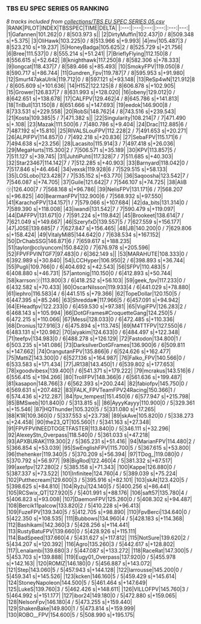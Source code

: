 ### TBS EU SPEC SERIES 05 RANKING
*8 tracks included from [collections/TBS EU SPEC SERIES 05.csv](/collections/TBS%20EU%20SPEC%20SERIES%2005.csv)*
|RANK|PILOT|INDEX|TBSSPEC|TIME|DELTA|
|:---:|:---|:---:|:---:|:---:|---:|
|1|Gafannen|101.262|0 / 8|503.973 s||
|2|DirtyMuffin|102.437|0 / 8|509.348 s|+5.375|
|3|OliHawk|103.225|0 / 8|513.966 s|+9.993|
|4|mv|105.487|3 / 8|523.210 s|+19.237|
|5|HoneyBadga|105.625|2 / 8|525.729 s|+21.756|
|6|Bree|111.537|0 / 8|555.214 s|+51.241|
|7|BrieflyFlying|112.150|8 / 8|556.615 s|+52.642|
|8|knighthawk|117.250|8 / 8|582.306 s|+78.333|
|9|longcat|118.437|7 / 8|589.466 s|+85.493|
|10|SmokyFPV|119.050|8 / 8|590.717 s|+86.744|
|11|Gundren_Fpv|119.787|7 / 8|595.953 s|+91.980|
|12|Smurf47akaUlrik|119.712|0 / 8|597.121 s|+93.148|
|13|ReSp4wN|121.912|8 / 8|605.609 s|+101.636|
|14|H15Z|122.125|8 / 8|606.878 s|+102.905|
|15|Grower|126.837|7 / 8|631.993 s|+128.020|
|16|obeny|129.012|0 / 8|642.651 s|+138.678|
|17|CALFPV|129.462|4 / 8|645.786 s|+141.813|
|18|TriBull|131.150|8 / 8|651.666 s|+147.693|
|19|eedok|146.900|8 / 8|733.531 s|+229.558|
|20|RobSi|148.762|4 / 8|743.516 s|+239.543|
|21|Kosta|109.385|5 / 7|471.382 s||
|22|Singularity|108.214|7 / 7|471.490 s|+.108|
|23|Mazak|111.500|6 / 7|480.786 s|+9.404|
|24|Drac|112.885|6 / 7|487.192 s|+15.810|
|25|RIVALSLouFPV|112.228|2 / 7|491.653 s|+20.271|
|26|ALPIFPV|114.857|0 / 7|492.218 s|+20.836|
|27|SebaFPV|115.171|6 / 7|494.638 s|+23.256|
|28|Lacasito|115.914|3 / 7|497.418 s|+26.036|
|29|MegaHurts|115.300|2 / 7|506.571 s|+35.189|
|30|KPV|113.857|5 / 7|511.127 s|+39.745|
|31|JuhtiPuhti|117.328|7 / 7|511.685 s|+40.303|
|32|Star23467|114.142|7 / 7|512.285 s|+40.903|
|33|Barnyard|118.042|0 / 7|517.846 s|+46.464|
|34|vexsk|119.928|6 / 7|529.515 s|+58.133|
|35|LOSLobo|123.428|7 / 7|535.152 s|+63.770|
|36|Saqoosha|123.542|7 / 7|546.087 s|+74.705|
|37|Guile|121.642|7 / 7|546.107 s|+74.725|
|38|AliB㋡|126.400|7 / 7|568.168 s|+96.786|
|39|NelisFPV|131.171|6 / 7|568.207 s|+96.825|
|40|BearmanFPV|132.900|6 / 7|568.932 s|+97.550|
|41|KarachoFPV|134.157|1 / 7|579.066 s|+107.684|
|42|da_bits|131.314|0 / 7|589.390 s|+118.008|
|43|iwandi|131.542|7 / 7|590.479 s|+119.097|
|44|DAFFPV|131.671|0 / 7|591.224 s|+119.842|
|45|Brookeet|138.614|7 / 7|621.049 s|+149.667|
|46|SzeryfxD|139.557|5 / 7|627.559 s|+156.177|
|47|J0SE|139.685|7 / 7|627.847 s|+156.465|
|48|JB|140.200|0 / 7|629.806 s|+158.424|
|49|VitalyMi85|144.642|0 / 7|638.534 s|+167.152|
|50|DrChabSSG|146.871|6 / 7|659.617 s|+188.235|
|51|taylor@cclyuncom|150.842|0 / 7|676.978 s|+205.596|
|52|FPVFPVINTGF7|97.483|0 / 6|362.149 s||
|53|MARAHUTE|108.333|0 / 6|392.989 s|+30.840|
|54|LCCHyper|106.950|2 / 6|398.893 s|+36.744|
|55|Pugli|109.766|0 / 6|404.692 s|+42.543|
|56|SFPV|110.483|5 / 6|408.880 s|+46.731|
|57|antonig|110.150|0 / 6|412.893 s|+50.744|
|58|karrson㋡|113.800|3 / 6|418.252 s|+56.103|
|59|geek_fpv|117.233|0 / 6|432.582 s|+70.433|
|60|OscarNilsson|119.933|4 / 6|441.029 s|+78.880|
|61|lephro|116.583|4 / 6|441.515 s|+79.366|
|62|TopeDollar|120.150|5 / 6|447.395 s|+85.246|
|63|Shredda❅|117.966|5 / 6|457.091 s|+94.942|
|64|EHeadfpv|122.233|0 / 6|459.530 s|+97.381|
|65|VigiFPV|126.283|2 / 6|468.143 s|+105.994|
|66|DotGFrames#CroquetteGang|124.250|5 / 6|472.215 s|+110.066|
|67|Messi|128.033|0 / 6|472.485 s|+110.336|
|68|Dronius|127.916|3 / 6|475.894 s|+113.745|
|69|M4TTFPV|127.550|6 / 6|483.131 s|+120.982|
|70|aiyakim|124.633|0 / 6|484.497 s|+122.348|
|71|teefpv|134.983|0 / 6|488.278 s|+126.129|
|72|Fastodon|134.800|1 / 6|503.235 s|+141.086|
|73|DarksilverDotGFrames|136.900|6 / 6|509.811 s|+147.662|
|74|OrangutanFPV|135.866|6 / 6|524.626 s|+162.477|
|75|MattiZ|143.300|0 / 6|527.136 s|+164.987|
|76|Falko_FPV|140.566|0 / 6|533.583 s|+171.434|
|77|JR138|143.450|1 / 6|539.802 s|+177.653|
|78|xgoodvibesx|139.400|1 / 6|541.371 s|+179.222|
|79|mcrakus|143.516|6 / 6|556.415 s|+194.266|
|80|TrollFPV|148.366|6 / 6|561.636 s|+199.487|
|81|kasapon|148.766|3 / 6|562.393 s|+200.244|
|82|fabiofpv|145.750|0 / 6|569.631 s|+207.482|
|83|FALK_FPVTeamFPV24Racing|150.366|1 / 6|574.436 s|+212.287|
|84|fpv_tempest|151.450|6 / 6|577.947 s|+215.798|
|85|BMSweb|101.840|0 / 5|313.815 s||
|86|AyyyKayyy|110.900|0 / 5|329.361 s|+15.546|
|87|HQThunder|105.320|5 / 5|331.080 s|+17.265|
|88|K1R|109.360|0 / 5|337.553 s|+23.738|
|89|skAve|105.820|0 / 5|338.273 s|+24.458|
|90|the23_QT|105.560|1 / 5|341.163 s|+27.348|
|91|FPVFPVINEEDTOGETFASTER|113.840|0 / 5|346.111 s|+32.296|
|92|AlexeyStn_Overpass|118.540|0 / 5|361.033 s|+47.218|
|93|APXBURAK|119.300|2 / 5|365.231 s|+51.416|
|94|MarianFPV|114.480|2 / 5|366.854 s|+53.039|
|95|SwEnglishFPV|115.700|5 / 5|367.615 s|+53.800|
|96|thehenker|119.340|5 / 5|370.209 s|+56.394|
|97|TDog_|119.080|0 / 5|370.792 s|+56.977|
|98|BigRod|122.460|4 / 5|381.332 s|+67.517|
|99|axefpv|127.280|2 / 5|385.158 s|+71.343|
|100|Kappe|126.880|0 / 5|387.337 s|+73.522|
|101|Infinitee|124.760|4 / 5|389.039 s|+75.224|
|102|Putthecream|129.600|3 / 5|395.916 s|+82.101|
|103|skAt|123.420|5 / 5|398.625 s|+84.810|
|104|Ryżu|124.140|5 / 5|400.256 s|+86.441|
|105|RCSwix_QT|127.920|5 / 5|401.991 s|+88.176|
|106|saft57|135.780|4 / 5|406.823 s|+93.008|
|107|DaemonFPV|125.260|0 / 5|408.302 s|+94.487|
|108|Bercik11palcow|133.820|2 / 5|410.228 s|+96.413|
|109|FuzeFPV|139.340|5 / 5|412.705 s|+98.890|
|110|FpvBerci|134.640|0 / 5|422.350 s|+108.535|
|111|Bubbows|134.960|4 / 5|428.183 s|+114.368|
|112|Bashikami|142.360|3 / 5|428.256 s|+114.441|
|113|RustyBatuFPV|139.660|0 / 5|428.926 s|+115.111|
|114|BadSpeed|137.660|4 / 5|431.627 s|+117.812|
|115|NotSure|139.620|2 / 5|434.207 s|+120.392|
|116|Agro|135.260|3 / 5|442.617 s|+128.802|
|117|Lenalambi|139.680|3 / 5|447.087 s|+133.272|
|118|RaceRat|147.300|5 / 5|453.703 s|+139.888|
|119|Eugy01_Overpass|137.920|0 / 5|455.978 s|+142.163|
|120|ROMIZ|146.180|0 / 5|456.887 s|+143.072|
|121|Step|143.060|5 / 5|457.943 s|+144.128|
|122|larrousse|145.200|0 / 5|459.341 s|+145.526|
|123|kcken|146.160|5 / 5|459.429 s|+145.614|
|124|StoneyNapoleon|144.500|5 / 5|461.464 s|+147.649|
|125|LukeS|139.760|3 / 5|462.426 s|+148.611|
|126|VILLOFPV|145.760|3 / 5|464.992 s|+151.177|
|127|ibor24|149.180|0 / 5|472.880 s|+159.065|
|128|NelsonFpv|146.180|4 / 5|473.255 s|+159.440|
|129|ShakenBake|149.800|1 / 5|473.814 s|+159.999|
|130|ROBO__FPV|154.600|5 / 5|508.990 s|+195.175|
